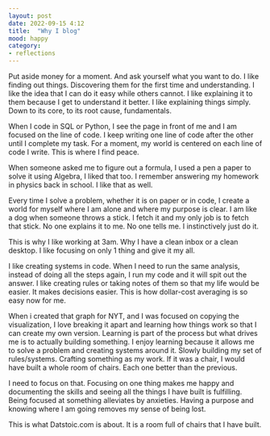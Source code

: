 ```yaml
---
layout: post
date: 2022-09-15 4:12
title:  "Why I blog"
mood: happy
category:
- reflections
---
```

Put aside money for a moment. And ask yourself what you want to do.
I like finding out things. Discovering them for the first time and understanding.
I like the idea that I can do it easy while others cannot.
I like explaining it to them because I get to understand it better.
I like explaining things simply. Down to its core, to its root cause, fundamentals.

<!--more-->

When I code in SQL or Python, I see the page in front of me and I am focused on the line of code. I keep writing one line of code after the other until I complete my task. For a moment, my world is centered on each line of code I write. This is where I find peace.

When someone asked me to figure out a formula, I used a pen a paper to solve it using Algebra, I liked that too. I remember answering my homework in physics back in school. I like that as well.

Every time I solve a problem, whether it is on paper or in code, I create a world for myself where I am alone and where my purpose is clear. I am like a dog when someone throws a stick. I fetch it and my only job is to fetch that stick. No one explains it to me. No one tells me. I instinctively just do it.

This is why I like working at 3am. Why I have a clean inbox or a clean desktop. I like focusing on only 1 thing and give it my all.

I like creating systems in code. When I need to run the same analysis, instead of doing all the steps again, I run my code and it will spit out the answer. I like creating rules or taking notes of them so that my life would be easier. It makes decisions easier. This is how dollar-cost averaging is so easy now for me.

When i created that graph for NYT, and I was focused on copying the visualization, I love breaking it apart and learning how things work so that I can create my own version. Learning is part of the process but what drives me is to actually building something. I enjoy learning because it allows me to solve a problem and creating systems around it. Slowly building my set of rules/systems. Crafting something as my work. If it was a chair, I would have built a whole room of chairs. Each one better than the previous.

I need to focus on that. Focusing on one thing makes me happy and documenting the skills and seeing all the things I have built is fulfilling. Being focused at something alleviates by anxieties. Having a purpose and knowing where I am going removes my sense of being lost.

This is what Datstoic.com is about. It is a room full of chairs that I have built.
